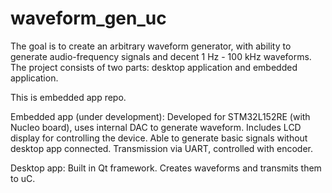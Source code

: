 # waveform_gen_uc

The goal is to create an arbitrary waveform generator, 
with ability to generate audio-frequency signals
and decent 1 Hz - 100 kHz waveforms. The project consists
of two parts: desktop application and embedded application.

This is embedded app repo.

Embedded app (under development):
Developed for STM32L152RE (with Nucleo board), uses internal DAC
to generate waveform. Includes LCD display for controlling the device.
Able to generate basic signals without desktop app connected.
Transmission via UART, controlled with encoder. 


Desktop app:
Built in Qt framework. Creates waveforms and transmits them
to uC.

